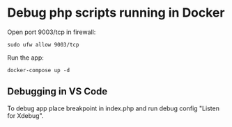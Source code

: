 # Debug php scripts running in Docker

Open port 9003/tcp in firewall:

`sudo ufw allow 9003/tcp`

Run the app:

`docker-compose up -d`

## Debugging in VS Code
To debug app place breakpoint in index.php and run debug config "Listen for Xdebug".